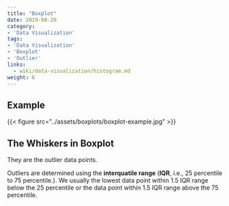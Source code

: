 ```yaml
---
title: "Boxplot"
date: 2019-08-20
category:
- 'Data Visualization'
tags:
- 'Data Visualization'
- 'Boxplot'
- 'Outlier'
links:
  - wiki/data-visualization/histogram.md
weight: 6
---
```


## Example

{{< figure src="../assets/boxplots/boxplot-example.jpg" >}}

## The Whiskers in Boxplot

They are the outlier data points.

Outliers are determined using the **interquatile range** (**IQR**, i.e., 25 percentile to 75 percentile.). We usually the lowest data point within 1.5 IQR range below the 25 percentile or the data point within 1.5 IQR range above the 75 percentile.

